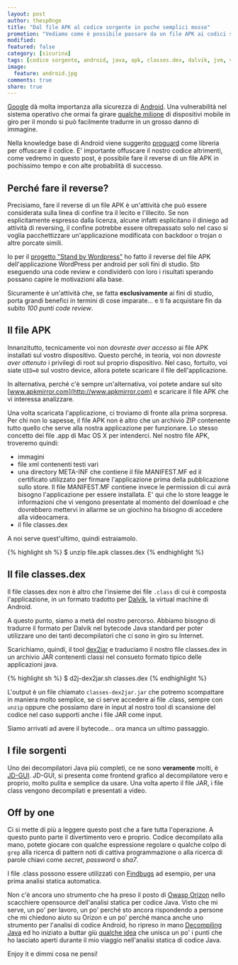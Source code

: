 ```yaml
---
layout: post
author: thesp0nge
title: "Dal file APK al codice sorgente in poche semplici mosse"
promotion: "Vediamo come è possibile passare da un file APK ai codici sorgenti di un'applicazione mobile non offuscata."
modified: 
featured: false
category: [sicurina]
tags: [codice sorgente, android, java, apk, classes.dex, dalvik, jvm, virtual machine]
image:
  feature: android.jpg
comments: true
share: true
---
```


[Google](https://www.google.it) dà molta importanza alla sicurezza di
[Android](https://www.android.com). Una vulnerabilità nel sistema operativo che
ormai fa girare [qualche milione](#) di dispositivi mobile in giro per il mondo
si può facilmente tradurre in un grosso danno di immagine.

Nella knowledge base di Android viene suggerito
[proguard](http://developer.android.com/tools/help/proguard.html) come libreria
per offuscare il codice. E' importante offuscare il nostro codice altrimenti,
come vedremo in questo post, è possibile fare il reverse di un file APK in
pochissimo tempo e con alte probabilità di successo.

## Perché fare il reverse?

Precisiamo, fare il reverse di un file APK è un'attività che può essere
considerata sulla linea di confine tra il lecito e l'illecito. Se non
esplicitamente espresso dalla licenza, alcune infatti esplicitano il diniego ad
attività di reversing, il confine potrebbe essere oltrepassato solo nel caso si
voglia pacchettizzare un'applicazione modificata con backdoor o trojan o altre
porcate simili.

Io per il [progetto "Stand by
Wordpress"](https://standbywordpress.wordpress.com) ho fatto il reverse del
file APK dell'applicazione WordPress per android per soli fini di studio. Sto
eseguendo una code review e condividerò con loro i risultati sperando possano
capire le motivazioni alla base.

Sicuramente è un'attività che, se fatta **esclusivamente** ai fini di studio,
porta grandi benefici in termini di cose imparate... e ti fa acquistare fin da
subito _100 punti code review_.

## Il file APK

Innanzitutto, tecnicamente voi non _dovreste aver accesso_ ai file APK
installati sul vostro dispositivo. Questo perché, in teoria, voi non _dovreste
aver ottenuto_ i privilegi di root sul proprio dispositivo.
Nel caso, fortuito, voi siate ```UID=0``` sul vostro device, allora potete
scaricare il file dell'applicazione.

In alternativa, perché c'è sempre un'alternativa, voi potete andare sul sito
[www.apkmirror.com](http://www.apkmirror.com) e scaricare il file APK che vi
interessa analizzare.

Una volta scaricata l'applicazione, ci troviamo di fronte alla prima sorpresa.
Per chi non lo sapesse, il file APK non è altro che un archivio ZIP contenente
tutto quello che serve alla nostra applicazione per funzionare. Lo stesso
concetto dei file .app di Mac OS X per intenderci.
Nel nostro file APK, troveremo quindi:

* immagini
* file xml contenenti testi vari
* una directory META-INF che contiene il file MANIFEST.MF ed il certificato
  utilizzato per firmare l'applicazione prima della pubblicazione sullo store.
  Il file MANIFEST.MF contiene invece le permission di cui avrà bisogno
  l'applicazione per essere installata. E' qui che lo store leagge le
  informazioni che vi vengono presentate al momento del download e che
  dovrebbero mettervi in allarme se un giochino ha bisogno di accedere alla
  videocamera.
* il file classes.dex

A noi serve quest'ultimo, quindi estraiamolo.

{% highlight sh %}
$ unzip file.apk classes.dex
{% endhighlight %}

## Il file classes.dex

Il file classes.dex non è altro che l'insieme dei file ```.class``` di cui è
composta l'applicazione, in un formato tradotto per
[Dalvik](http://en.wikipedia.org/wiki/Dalvik_(software)), la virtual machine di
Android.

A questo punto, siamo a metà del nostro percorso. Abbiamo bisogno di tradurre
il formato per Dalvik nel bytecode Java standard per poter utilizzare uno dei
tanti decompilatori che ci sono in giro su Internet.

Scarichiamo, quindi, il tool [dex2jar](http://sourceforge.net/projects/dex2jar)
e traduciamo il nostro file classes.dex in un archivio JAR contenenti classi
nel consueto formato tipico delle applicazioni java.

{% highlight sh %}
$ d2j-dex2jar.sh classes.dex
{% endhighlight %}

L'output è un file chiamato ```classes-dex2jar.jar``` che potremo scompattare
in maniera molto semplice, se ci serve accedere ai file .class, sempre con
```unzip``` oppure che possiamo dare in input al nostro tool di scansione del
codice nel caso supporti anche i file JAR come input.

Siamo arrivati ad avere il bytecode... ora manca un ultimo passaggio.

## I file sorgenti

Uno dei decompilatori Java più completi, ce ne sono **veramente** molti, è
[JD-GUI](http://jd.benow.ca). JD-GUI, si presenta come frontend grafico al
decompilatore vero e proprio, molto pulita e semplice da usare. Una volta
aperto il file JAR, i file class vengono decompilati e presentati a video.

## Off by one

Ci si mette di più a leggere questo post che a fare tutta l'operazione. A
questo punto parte il divertimento vero e proprio. Codice decompilato alla
mano, potete giocare con qualche espressione regolare o qualche colpo di
```grep``` alla ricerca di pattern noti di cattiva programmazione o alla
ricerca di parole chiavi come _secret_, _password_ o _sha7_.

I file .class possono essere utilizzati con
[Findbugs](http://findbugs.sourceforge.net) ad esempio, per una prima analisi
statica automatica.

Non c'è ancora uno strumento che ha preso il posto di [Owasp
Orizon](https://www.owasp.org/index.php/Category:OWASP_Orizon_Project) nello
scacchiere opensource dell'analisi statica per codice Java. Visto che mi serve,
un po' per lavoro, un po' perché sto ancora rispondendo a persone che mi
chiedono aiuto su Orizon e un po' perché manca anche uno strumento per
l'analisi di codice Android, ho ripreso in mano [Decompiling Java](http://www.amazon.it/gp/product/1430254696/ref=as_li_ss_tl?ie=UTF8&camp=3370&creative=24114&creativeASIN=1430254696&linkCode=as2&tag=codicinsic-21) ed ho
iniziato a buttar giù [qualche idea](https://github.com/thesp0nge/smug) che
unisca un po' i punti che ho lasciato aperti durante il mio viaggio
nell'analisi statica di codice Java.

Enjoy it e dimmi cosa ne pensi!
